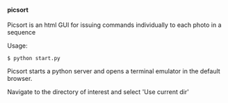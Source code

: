 <h4>picsort</h4>

Picsort is an html GUI for issuing commands individually to each photo in a sequence

Usage:

	$ python start.py

Picsort starts a python server and opens a terminal emulator in the default browser. 

Navigate to the directory of interest and select 'Use current dir'
